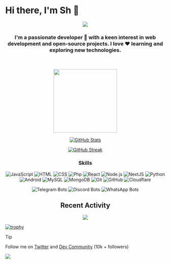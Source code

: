 
# Hi there, I'm Sh 👋
<div align='center'>
<!--
   <img src="https://github.com/SH20RAJ/sh20raj/assets/66713844/4ea0befd-f4ae-4070-874e-8e95a6714179" >
   <img src="https://github.com/SH20RAJ/sh20raj/assets/66713844/bf91b39b-7590-434e-8ac3-a1969861b12f" >
   <img src="https://github.com/SH20RAJ/sh20raj/assets/66713844/a66616f4-8b23-4246-aba6-62b842b9be6d" >
-->
<!--    <img src="https://github.com/SH20RAJ/sh20raj/assets/66713844/344678d0-3795-4d1f-b326-9bdd6846687b" > -->
   <img src="https://img.jsdelivr.com/github.com/SH20RAJ/sh20raj/assets/66713844/344678d0-3795-4d1f-b326-9bdd6846687b" >
   
   
<h3> I'm a passionate developer 🚀 with a keen interest in web development and open-source projects.
I love ❤️ learning and exploring new technologies.
</h3>
   <br><br>

   <a href="https://github.com/SH20RAJ/sh20raj/discussions/new?category=chat">
   <img width="200" src="https://cdn.jsdelivr.net/gh/BluredCodes/statichost@main/chat.svg"/></a>
   

[![GitHub Stats](https://github-stats-alpha.vercel.app/api?username=sh20raj&cc=000&tc=fff&ic=fff&bc=000)](https://github.com/sh20raj)

[![GitHub Streak](https://streak-stats.demolab.com?user=sh20raj&theme=highcontrast&border_radius=4&date_format=M%20j%5B%2C%20Y%5D&card_width=500&dates=2661EB&stroke=250D0D)](#)
### Skills
![JavaScript](https://img.shields.io/badge/JavaScript-Expert-yellow?logo=javascript&logoColor=white&style=for-the-badge)
![HTML](https://img.shields.io/badge/HTML-Expert-orange?logo=html5&logoColor=white&style=for-the-badge)
![CSS](https://img.shields.io/badge/CSS-Expert-blueviolet?logo=css3&logoColor=white&style=for-the-badge)
![Php](https://img.shields.io/badge/Php-Expert-purple?logo=php&logoColor=white&style=for-the-badge)
![React](https://img.shields.io/badge/React-Intermediate-blue?logo=react&logoColor=white&style=for-the-badge)
![Node.js](https://img.shields.io/badge/Node.js-Expert-green?logo=node.js&logoColor=white&style=for-the-badge)
![NextJS](https://img.shields.io/badge/NextJS-Expert-black?logo=next.js&logoColor=white&style=for-the-badge)
![Python](https://img.shields.io/badge/Python-Intermediate-blue?logo=python&logoColor=white&style=for-the-badge)
![Android](https://img.shields.io/badge/Android-Intermediate-green?logo=android&logoColor=white&style=for-the-badge)
![MySQL](https://img.shields.io/badge/MySQL-Expert-blue?logo=mysql&logoColor=white&style=for-the-badge)
![MongoDB](https://img.shields.io/badge/MongoDB-Intermediate-brightgreen?logo=mongodb&logoColor=white&style=for-the-badge)
![Git](https://img.shields.io/badge/Git-Expert-orange?logo=git&logoColor=white&style=for-the-badge)
![GitHub](https://img.shields.io/badge/GitHub-Expert-lightgrey?logo=github&logoColor=white&style=for-the-badge)
![Cloudflare](https://img.shields.io/badge/Cloudflare-F38020?style=for-the-badge&logo=Cloudflare&logoColor=white)

![Telegram Bots](https://img.shields.io/badge/Telegram%20Bots-Intermediate-blue?logo=telegram&logoColor=white&style=for-the-badge)
![Discord Bots](https://img.shields.io/badge/Discord%20Bots-Intermediate-blue?logo=discord&logoColor=white&style=for-the-badge)
![WhatsApp Bots](https://img.shields.io/badge/WhatsApp%20Bots-Intermediate-green?logo=whatsapp&logoColor=white&style=for-the-badge)


<!--
## Websites
- [CXDI - Serve Technology](https://codexdindia.blogspot.com/): Tech
- [AppsPages](https://appspages.online): Publish your App Online for free

## Projects 
> You can also contribute to our projects.
- [Coding Flames](https://github.com/Coding-Flames)
- [ArticlePlanet](https://articleplanet.vercel.app/) - ArticlePlanet - Write, Learn and Share Stories with the world
- [Codes20](https://codes20.github.io/) - Edit, Share, View Codes

## Find Me Online
- Website: [sh20raj.com](https://sh20raj.com)
- Telegram: [@cxdiin](https://telegram.me/cxdiin)
- Linktree: [@cxdiin](https://linktr.ee/cxdiin)
-->

## Recent Activity
<!--START_SECTION:activity-->

<!--END_SECTION:activity-->

<p align='center'>
   <a href="https://visitorbadge.io/status?path=https%3A%2F%2Fgithub.com%2FSH20RAJ%2Fsh20raj%2F">
      <img src="https://api.visitorbadge.io/api/visitors?path=https%3A%2F%2Fgithub.com%2FSH20RAJ%2Fsh20raj%2F&countColor=%23263759" />
   </a>
</p>

<!--
<p align='center'>
   <a href="https://visitorbadge.io/status?user=sh20raj&repo=sh20raj">
      <img src="https://api.visitorbadge.io/api/VisitorHit?user=sh20raj&repo=sh20raj&countColor=%237B1E7A" />
   </a>
</p>
 Status - https://api.visitorbadge.io/api/status?user=sh20raj&repo=sh20raj -->




 </div>


 
[![trophy](https://github-profile-trophy.vercel.app/?username=ryo-ma&theme=onedark)](https://github.com/sh20raj)

 
> [!TIP]
> Follow me on [Twitter](https://x.com/SH20RAJ/) and [Dev Community](https://dev.to/sh20raj) (10k + followers)

 ![](https://hit.yhype.me/github/profile?user_id=66713844)

 
